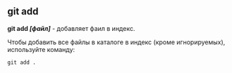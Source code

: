 ## git add


**git add *[файл]*** - добавляет фаил в индекс.

Чтобы добавить все файлы в каталоге в индекс (кроме игнорируемых), используйте команду: 

```bash=
git add .
```